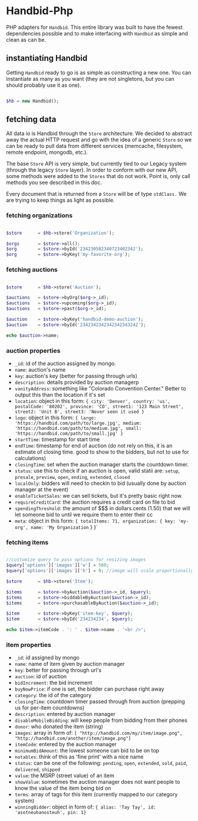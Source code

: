 Handbid-Php
===========

PHP adapters for `Handbid`. This entire library was built to have the fewest dependencies possible and to make interfacing
with `Handbid` as simple and clean as can be.

## instantiating Handbid
Getting `Handbid` ready to go is as simple as constructing a new one. You can instantiate as many as you want (they are not singletons, but you can should probably use it as one).
```php

$hb = new Handbid();

```

## fetching data
All data io is Handbid through the `Store` architecture. We decided to abstract away the actual HTTP request and go with the idea
 of a generic `Store` so we can be ready to pull data from different services (memcache, filesystem, remote endpoint, mongodb, etc.).

The base `Store` API is very simple, but currently tied to our Legacy system (through the legacy `Store` layer). In order
to conform with our new API, some methods were added to the `Stores` that do not work. Point is, only call methods you
see described in this doc.

Every document that is returned from a `Store` will be of type `stdClass.` We are trying to keep things as light as possible.

### fetching organizations
```php

$store      = $hb->store('Organization');

$orgs       = $store->all();
$org        = $store->byId('234230582340723402342');
$org        = $store->byKey('my-favorite-org');
```

### fetching auctions
```php

$store      = $hb->store('Auction');

$auctions   = $store->byOrg($org->_id);
$auctions   = $store->upcoming($org->_id);
$auctions   = $store->past($org->_id);

$auction    = $store->byKey('handbid-demo-auction');
$auction    = $store->byId('2342342342342342343242');

echo $auction->name;
```

### auction properties
- `_id`: id of the auction assigned by mongo.
- `name`: auction's name
- `key`: auction's key (better for passing through urls)
- `description`: details provided by auction managerp
- `vanityAddress`: something like "Colorado Convention Center." Better to output this than the location if it's set
- `location`: object in this form: `{ city: 'Denver', country: 'us', postalCode: '80202', province: 'CO', street1: '123 Main Street', street2: 'Unit B', street3: 'Never seen it used }`
- `logo`: object in this form: `{ large: 'https://handbid.com/path/to/large.jpg', medium: 'https://handbid.com/path/to/medium.jpg', small: 'https://handbid.com/path/to/small.jpg' }`
- `startTime`: timestamp for start time
- `endTime`: timestamp for end of auction (do not rely on this, it is an estimate of closing time. good to show to the bidders, but not to use for calculations)
- `closingTime`: set when the auction manager starts the countdown timer.
- `status`: use this to check if an auction is open, valid statii are: `setup`, `presale`, `preview`, `open`, `ending`, `extended`, `closed`
- `localOnly`: bidders will need to checkin to bid (usually done by auction manager at the event)
- `enableTicketSales`: we can sell tickets, but it's pretty basic right now.
- `requireCreditCard`: the auction requires a credit card on file to bid
- `spendingThreshold`: the amount of $$$ in dollars.cents (1.50) that we will let someone bid to until we require them to enter their cc
- `meta`: object in this form: `{ totalItems: 71, organization: { key: 'my-org', name: 'My Organization` }  }`

### fetching items
```php

//customize query to pass options for resizing images
$query['options']['images']['w'] = 500;
$query['options']['images']['h'] = 0; //image will scale proportionally

$store      = $hb->store('Item');

$items      = $store->byAuction($auction->_id, $query);
$items      = $store->biddableByAuction($auction->_id);
$items      = $store->purchasableByAuction($auction->_id);

$item       = $store->byKey('item-key', $query);
$item       = $store->byId('234234234', $query);

echo $item->itemCode . ': ' . $item->name . '<br />';

```

### item properties
- `_id`: id assigned by mongo
- `name`: name of item given by auction manager
- `key`: better for passing through url's
- `auction`: id of auction
- `bidIncrement`: the bid increment
- `buyNowPrice`: if one is set, the bidder can purchase right away
- `category`: the id of the category
- `closingTime`: countdown timer passed through from auction (prepping us for per-item countdowns)
- `description`: entered by auction manager
- `disableMobileBidding`: will keep people from bidding from their phones
- `donor`: who donated the item (string)
- `images`: array in form of: `[ "http://handbid.com/my/item/image.png", "http://handbid.com/another/item/image.png"]`
- `itemCode`: entered by the auction manager
- `minimumBidAmount`: the lowest someone can bid to be on top
- `notables`: think of this as 'fine print' with a nice name
- `status`: can be one of the following: `pending`, `open`, `extended`, `sold`, `paid`, `delivered`, `shipped`
- `value`: the MSRP (street value) of an item
- `showValue`: sometimes the auction manager does not want people to know the value of the item being bid on
- `terms`: array of tags for this item (currently mapped to our category system)
- `winningBidder`: object in form of: `{ alias: 'Tay Tay', id: 'asotneuhanosteuh', pin: 1}`